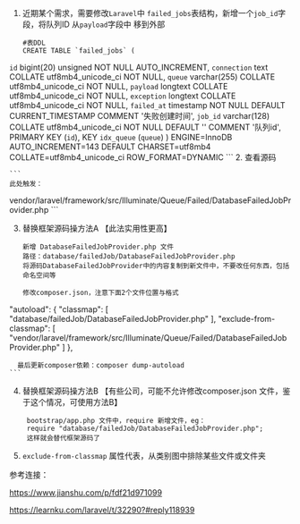 1. 近期某个需求，需要修改`Laravel`中 `failed_jobs`表结构，新增一个`job_id`字段，将队列ID 从`payload`字段中 移到外部
	```
	#表DDL
	CREATE TABLE `failed_jobs` (
  `id` bigint(20) unsigned NOT NULL AUTO_INCREMENT,
  `connection` text COLLATE utf8mb4_unicode_ci NOT NULL,
  `queue` varchar(255) COLLATE utf8mb4_unicode_ci NOT NULL,
  `payload` longtext COLLATE utf8mb4_unicode_ci NOT NULL,
  `exception` longtext COLLATE utf8mb4_unicode_ci NOT NULL,
  `failed_at` timestamp NOT NULL DEFAULT CURRENT_TIMESTAMP COMMENT '失败创建时间',
  `job_id` varchar(128) COLLATE utf8mb4_unicode_ci NOT NULL DEFAULT '' COMMENT '队列id',
  PRIMARY KEY (`id`),
  KEY `idx_queue` (`queue`)
) ENGINE=InnoDB AUTO_INCREMENT=143 DEFAULT CHARSET=utf8mb4 COLLATE=utf8mb4_unicode_ci ROW_FORMAT=DYNAMIC
	```
2. 查看源码

	```
	此处触发：
vendor/laravel/framework/src/Illuminate/Queue/Failed/DatabaseFailedJobProvider.php
	```
	
3. 替换框架源码操方法A
	【此法实用性更高】
	
	```
	新增 DatabaseFailedJobProvider.php 文件
	路径：database/failedJob/DatabaseFailedJobProvider.php
	将源码DatabaseFailedJobProvider中的内容复制到新文件中，不要改任何东西，包括命名空间等
	
	修改composer.json，注意下面2个文件位置与格式
  "autoload": {
        "classmap": [
            "database/failedJob/DatabaseFailedJobProvider.php"
        ],
        "exclude-from-classmap": [
         "vendor/laravel/framework/src/Illuminate/Queue/Failed/DatabaseFailedJobProvider.php"
        ]
    },
    
	  最后更新composer依赖：composer dump-autoload
	```
	
4. 替换框架源码操方法B
	【有些公司，可能不允许修改composer.json 文件，鉴于这个情况，可使用方法B】
	```
	 bootstrap/app.php 文件中，require 新增文件，eg：
	 require "database/failedJob/DatabaseFailedJobProvider.php";
	 这样就会替代框架源码了
	```
	
5. `exclude-from-classmap` 属性代表，从类别图中排除某些文件或文件夹



参考连接：

https://www.jianshu.com/p/fdf21d971099

https://learnku.com/laravel/t/32290?#reply118939